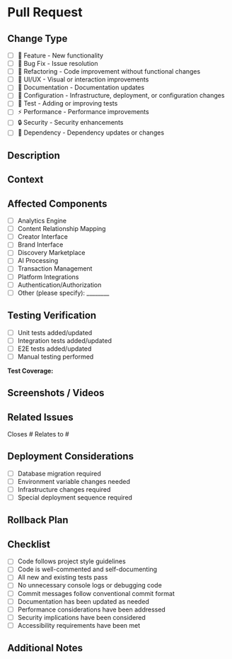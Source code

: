 # Pull Request

## Change Type
<!-- Select the type of change this PR introduces by marking with an "x" -->

- [ ] 🚀 Feature - New functionality
- [ ] 🐛 Bug Fix - Issue resolution
- [ ] 🧹 Refactoring - Code improvement without functional changes
- [ ] 💄 UI/UX - Visual or interaction improvements
- [ ] 📝 Documentation - Documentation updates
- [ ] 🔧 Configuration - Infrastructure, deployment, or configuration changes
- [ ] 🧪 Test - Adding or improving tests
- [ ] ⚡ Performance - Performance improvements
- [ ] 🔒 Security - Security enhancements
- [ ] 🧩 Dependency - Dependency updates or changes

## Description
<!-- Provide a clear and concise description of the changes in this PR -->

## Context
<!-- Explain the background context, rationale, or problem addressed by this change -->

## Affected Components
<!-- Mark the components affected by this change with an "x" -->

- [ ] Analytics Engine
- [ ] Content Relationship Mapping
- [ ] Creator Interface
- [ ] Brand Interface
- [ ] Discovery Marketplace
- [ ] AI Processing
- [ ] Transaction Management
- [ ] Platform Integrations
- [ ] Authentication/Authorization
- [ ] Other (please specify): ________

## Testing Verification
<!-- Describe how you tested these changes -->

- [ ] Unit tests added/updated
- [ ] Integration tests added/updated
- [ ] E2E tests added/updated
- [ ] Manual testing performed

**Test Coverage:**
<!-- Indicate current test coverage percentage, if applicable -->

## Screenshots / Videos
<!-- If applicable, add screenshots or videos to demonstrate visual changes -->

## Related Issues
<!-- Link any related issues, using GitHub's # notation -->

Closes #
Relates to #

## Deployment Considerations
<!-- Note any special deployment steps, database migrations, or potential impacts -->

- [ ] Database migration required
- [ ] Environment variable changes needed
- [ ] Infrastructure changes required
- [ ] Special deployment sequence required

## Rollback Plan
<!-- How can we roll back these changes if necessary? -->

## Checklist
<!-- Ensure all items are addressed before requesting review -->

- [ ] Code follows project style guidelines
- [ ] Code is well-commented and self-documenting
- [ ] All new and existing tests pass
- [ ] No unnecessary console logs or debugging code
- [ ] Commit messages follow conventional commit format
- [ ] Documentation has been updated as needed
- [ ] Performance considerations have been addressed
- [ ] Security implications have been considered
- [ ] Accessibility requirements have been met

## Additional Notes
<!-- Any additional information reviewers should know -->